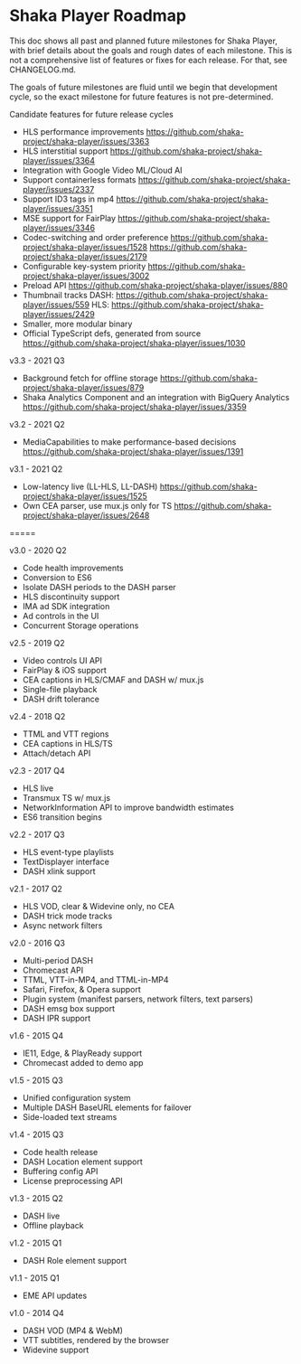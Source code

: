 # Shaka Player Roadmap

This doc shows all past and planned future milestones for Shaka Player, with
brief details about the goals and rough dates of each milestone.  This is not a
comprehensive list of features or fixes for each release.  For that, see
CHANGELOG.md.

The goals of future milestones are fluid until we begin that development cycle,
so the exact milestone for future features is not pre-determined.

Candidate features for future release cycles
 - HLS performance improvements
   https://github.com/shaka-project/shaka-player/issues/3363
 - HLS interstitial support
   https://github.com/shaka-project/shaka-player/issues/3364
 - Integration with Google Video ML/Cloud AI
 - Support containerless formats
   https://github.com/shaka-project/shaka-player/issues/2337
 - Support ID3 tags in mp4
   https://github.com/shaka-project/shaka-player/issues/3351
 - MSE support for FairPlay
   https://github.com/shaka-project/shaka-player/issues/3346
 - Codec-switching and order preference
   https://github.com/shaka-project/shaka-player/issues/1528
   https://github.com/shaka-project/shaka-player/issues/2179
 - Configurable key-system priority
   https://github.com/shaka-project/shaka-player/issues/3002
 - Preload API
   https://github.com/shaka-project/shaka-player/issues/880
 - Thumbnail tracks
   DASH: https://github.com/shaka-project/shaka-player/issues/559
   HLS: https://github.com/shaka-project/shaka-player/issues/2429
 - Smaller, more modular binary
 - Official TypeScript defs, generated from source
   https://github.com/shaka-project/shaka-player/issues/1030

v3.3 - 2021 Q3
 - Background fetch for offline storage
   https://github.com/shaka-project/shaka-player/issues/879
 - Shaka Analytics Component and an integration with BigQuery Analytics
   https://github.com/shaka-project/shaka-player/issues/3359

v3.2 - 2021 Q2
 - MediaCapabilities to make performance-based decisions
   https://github.com/shaka-project/shaka-player/issues/1391

v3.1 - 2021 Q2
 - Low-latency live (LL-HLS, LL-DASH)
   https://github.com/shaka-project/shaka-player/issues/1525
 - Own CEA parser, use mux.js only for TS
   https://github.com/shaka-project/shaka-player/issues/2648

=====

v3.0 - 2020 Q2
 - Code health improvements
 - Conversion to ES6
 - Isolate DASH periods to the DASH parser
 - HLS discontinuity support
 - IMA ad SDK integration
 - Ad controls in the UI
 - Concurrent Storage operations

v2.5 - 2019 Q2
 - Video controls UI API
 - FairPlay & iOS support
 - CEA captions in HLS/CMAF and DASH w/ mux.js
 - Single-file playback
 - DASH drift tolerance

v2.4 - 2018 Q2
 - TTML and VTT regions
 - CEA captions in HLS/TS
 - Attach/detach API

v2.3 - 2017 Q4
 - HLS live
 - Transmux TS w/ mux.js
 - NetworkInformation API to improve bandwidth estimates
 - ES6 transition begins

v2.2 - 2017 Q3
 - HLS event-type playlists
 - TextDisplayer interface
 - DASH xlink support

v2.1 - 2017 Q2
 - HLS VOD, clear & Widevine only, no CEA
 - DASH trick mode tracks
 - Async network filters

v2.0 - 2016 Q3
 - Multi-period DASH
 - Chromecast API
 - TTML, VTT-in-MP4, and TTML-in-MP4
 - Safari, Firefox, & Opera support
 - Plugin system (manifest parsers, network filters, text parsers)
 - DASH emsg box support
 - DASH IPR support

v1.6 - 2015 Q4
 - IE11, Edge, & PlayReady support
 - Chromecast added to demo app

v1.5 - 2015 Q3
 - Unified configuration system
 - Multiple DASH BaseURL elements for failover
 - Side-loaded text streams

v1.4 - 2015 Q3
 - Code health release
 - DASH Location element support
 - Buffering config API
 - License preprocessing API

v1.3 - 2015 Q2
 - DASH live
 - Offline playback

v1.2 - 2015 Q1
 - DASH Role element support

v1.1 - 2015 Q1
 - EME API updates

v1.0 - 2014 Q4
 - DASH VOD (MP4 & WebM)
 - VTT subtitles, rendered by the browser
 - Widevine support

